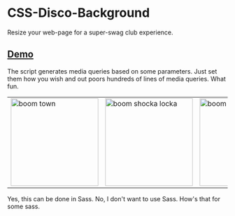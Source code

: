 # CSS-Disco-Background
Resize your web-page for a super-swag club experience.
## [Demo](https://kdesimini.github.io/CSS-Disco-Background/)
The script generates media queries based on some parameters. Just set them how you wish and out poors hundreds of lines of media queries. What fun. 

<table>
  <tr>
    <td><span><img src="https://www.mildvariety.com/files/asdf.gif" alt="boom town" width="200px"></span></td>
    <td><span><img src="https://www.mildvariety.com/files/asdf3.gif" alt="boom shocka locka" width="200px"></span></td>
    <td><span><img src="https://www.mildvariety.com/files/asdf22.gif" alt="boom boom" width="200px"></span></td>
  </tr>
</table>

Yes, this can be done in Sass. No, I don't want to use Sass. How's that for some sass. 
